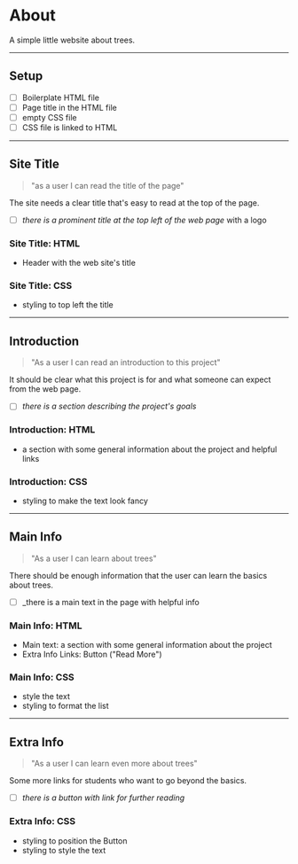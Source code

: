 # About

A simple little website about trees.

---

## Setup

- [ ] Boilerplate HTML file
- [ ] Page title in the HTML file
- [ ] empty CSS file
- [ ] CSS file is linked to HTML

---

<!--
  all issues for this user story have a `for: site title` label
  this section can be copy-pasted into an issue on the project board

  you can add more labels to these issues (`html`, `css`, `documentation`, ...)
-->

<!-- issue title -->

## Site Title

<!-- user story -->

> "as a user I can read the title of the page"

<!-- detailed description -->

The site needs a clear title that's easy to read at the top of the page.

<!-- acceptance criteria -->

- [ ] _there is a prominent title at the top left of the web page_ with a logo

<!-- code you think you will need -->

### Site Title: HTML

- Header with the web site's title

### Site Title: CSS

- styling to top left the title

---

## Introduction

> "As a user I can read an introduction to this project"

It should be clear what this project is for and what someone can expect from the
web page.

- [ ] _there is a section describing the project's goals_

### Introduction: HTML

- a section with some general information about the project and helpful links

### Introduction: CSS

- styling to make the text look fancy

---

## Main Info

> "As a user I can learn about trees"

There should be enough information that the user can learn the basics about
trees.

- [ ] \_there is a main text in the page with helpful info

### Main Info: HTML

- Main text: a section with some general information about the project
- Extra Info Links: Button ("Read More")

### Main Info: CSS

- style the text
- styling to format the list

---

## Extra Info

> "As a user I can learn even more about trees"

Some more links for students who want to go beyond the basics.

- [ ] _there is a button with link for further reading_

### Extra Info: CSS

- styling to position the Button
- styling to style the text
